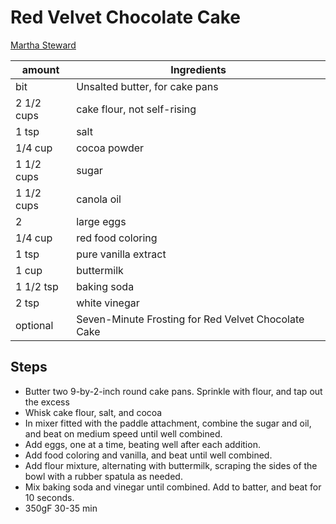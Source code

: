 # Red Velvet Chocolate Cake

[Martha Steward](https://www.marthastewart.com/316586/red-velvet-chocolate-cake)

amount | Ingredients
--- | ---
bit | Unsalted butter, for cake pans
2 1/2 cups | cake flour, not self-rising
1 tsp | salt
1/4 cup| cocoa powder
1 1/2 cups | sugar
1 1/2 cups| canola oil
2 | large eggs
1/4 cup | red food coloring
1 tsp | pure vanilla extract
1 cup | buttermilk
1 1/2 tsp | baking soda
2 tsp | white vinegar
optional | Seven-Minute Frosting for Red Velvet Chocolate Cake

## Steps
- Butter two 9-by-2-inch round cake pans. Sprinkle with flour, and tap out the excess
- Whisk cake flour, salt, and cocoa
- In mixer fitted with the paddle attachment, combine the sugar and oil, and beat on medium speed until well combined.
- Add eggs, one at a time, beating well after each addition.
- Add food coloring and vanilla, and beat until well combined.
- Add flour mixture, alternating with buttermilk, scraping the sides of the bowl with a rubber spatula as needed.
- Mix baking soda and vinegar until combined. Add to batter, and beat for 10 seconds. 
- 350gF 30-35 min